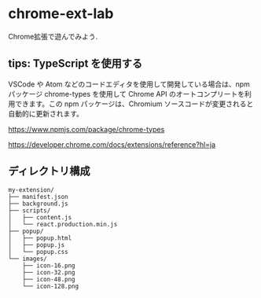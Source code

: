 # chrome-ext-lab
Chrome拡張で遊んでみよう.

## tips: TypeScript を使用する
VSCode や Atom などのコードエディタを使用して開発している場合は、npm パッケージ chrome-types を使用して Chrome API のオートコンプリートを利用できます。この npm パッケージは、Chromium ソースコードが変更されると自動的に更新されます。

https://www.npmjs.com/package/chrome-types

https://developer.chrome.com/docs/extensions/reference?hl=ja

## ディレクトリ構成

```plaintext
my-extension/
├── manifest.json
├── background.js
├── scripts/
│   ├── content.js
│   └── react.production.min.js
├── popup/
│   ├── popup.html
│   ├── popup.js
│   └── popup.css
└── images/
    ├── icon-16.png
    ├── icon-32.png
    ├── icon-48.png
    └── icon-128.png
```
